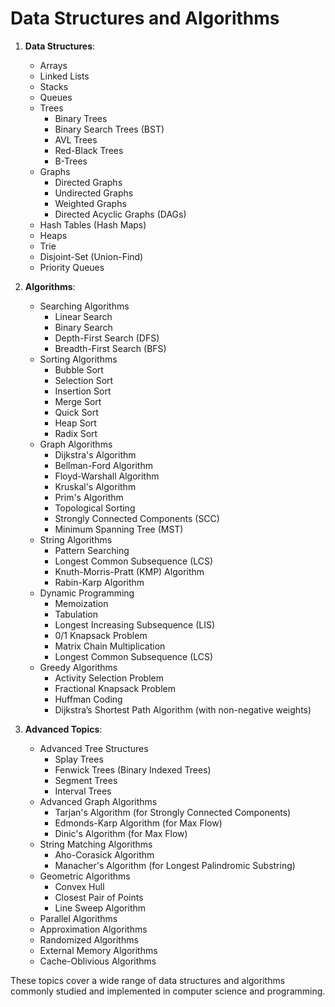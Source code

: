 # Data Structures and Algorithms

1. **Data Structures**:
   - Arrays
   - Linked Lists
   - Stacks
   - Queues
   - Trees
     - Binary Trees
     - Binary Search Trees (BST)
     - AVL Trees
     - Red-Black Trees
     - B-Trees
   - Graphs
     - Directed Graphs
     - Undirected Graphs
     - Weighted Graphs
     - Directed Acyclic Graphs (DAGs)
   - Hash Tables (Hash Maps)
   - Heaps
   - Trie
   - Disjoint-Set (Union-Find)
   - Priority Queues

2. **Algorithms**:
   - Searching Algorithms
     - Linear Search
     - Binary Search
     - Depth-First Search (DFS)
     - Breadth-First Search (BFS)
   - Sorting Algorithms
     - Bubble Sort
     - Selection Sort
     - Insertion Sort
     - Merge Sort
     - Quick Sort
     - Heap Sort
     - Radix Sort
   - Graph Algorithms
     - Dijkstra's Algorithm
     - Bellman-Ford Algorithm
     - Floyd-Warshall Algorithm
     - Kruskal's Algorithm
     - Prim's Algorithm
     - Topological Sorting
     - Strongly Connected Components (SCC)
     - Minimum Spanning Tree (MST)
   - String Algorithms
     - Pattern Searching
     - Longest Common Subsequence (LCS)
     - Knuth-Morris-Pratt (KMP) Algorithm
     - Rabin-Karp Algorithm
   - Dynamic Programming
     - Memoization
     - Tabulation
     - Longest Increasing Subsequence (LIS)
     - 0/1 Knapsack Problem
     - Matrix Chain Multiplication
     - Longest Common Subsequence (LCS)
   - Greedy Algorithms
     - Activity Selection Problem
     - Fractional Knapsack Problem
     - Huffman Coding
     - Dijkstra’s Shortest Path Algorithm (with non-negative weights)

3. **Advanced Topics**:
   - Advanced Tree Structures
     - Splay Trees
     - Fenwick Trees (Binary Indexed Trees)
     - Segment Trees
     - Interval Trees
   - Advanced Graph Algorithms
     - Tarjan's Algorithm (for Strongly Connected Components)
     - Edmonds-Karp Algorithm (for Max Flow)
     - Dinic's Algorithm (for Max Flow)
   - String Matching Algorithms
     - Aho-Corasick Algorithm
     - Manacher's Algorithm (for Longest Palindromic Substring)
   - Geometric Algorithms
     - Convex Hull
     - Closest Pair of Points
     - Line Sweep Algorithm
   - Parallel Algorithms
   - Approximation Algorithms
   - Randomized Algorithms
   - External Memory Algorithms
   - Cache-Oblivious Algorithms

These topics cover a wide range of data structures and algorithms commonly studied and implemented in computer science and programming.
